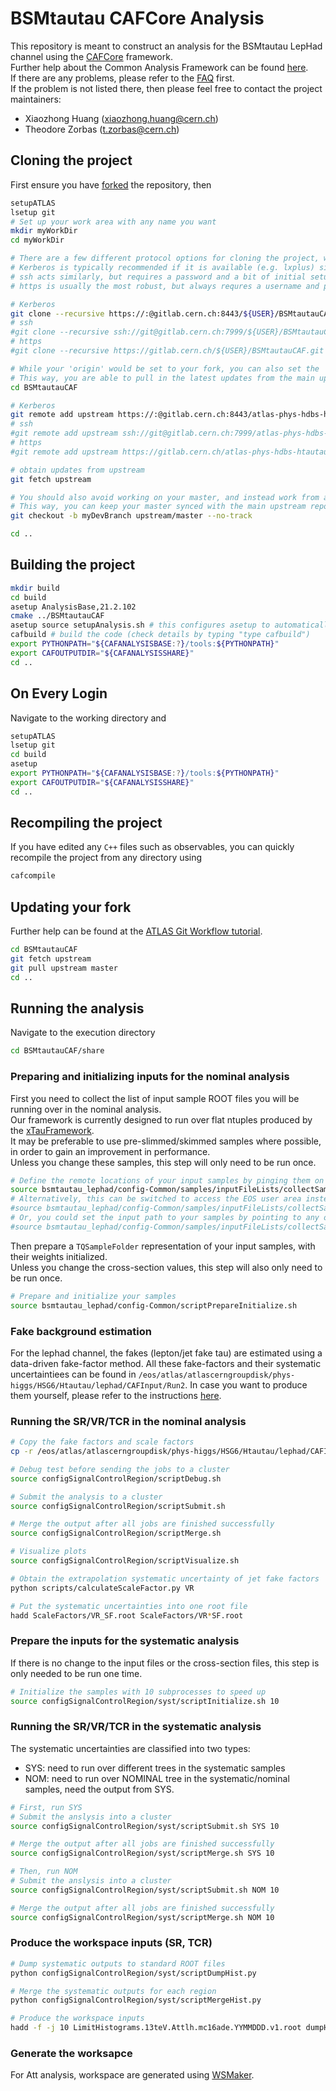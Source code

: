 BSMtautau CAFCore Analysis
=========================

This repository is meant to construct an analysis for the BSMtautau LepHad channel using the [CAFCore](https://gitlab.cern.ch/atlas-caf/CAFCore) framework.  
Further help about the Common Analysis Framework can be found [here](http://atlas-caf.web.cern.ch).  
If there are any problems, please refer to the [FAQ](https://gitlab.cern.ch/atlas-phys-hdbs-htautau/BSMtautauCAF/blob/master/doc/FAQ.md) first.  
If the problem is not listed there, then please feel free to contact the project maintainers:  
- Xiaozhong Huang (xiaozhong.huang@cern.ch)
- Theodore Zorbas (t.zorbas@cern.ch)

Cloning the project
--------------------

First ensure you have [forked](https://gitlab.cern.ch/atlas-phys-hdbs-htautau/BSMtautauCAF/forks/new) the repository, then

```bash
setupATLAS
lsetup git
# Set up your work area with any name you want
mkdir myWorkDir
cd myWorkDir

# There are a few different protocol options for cloning the project, which are all provided at the top of the main page of the repository.
# Kerberos is typically recommended if it is available (e.g. lxplus) since it does not require a username or password when interacting with remote repositories.
# ssh acts similarly, but requires a password and a bit of initial setup
# https is usually the most robust, but always requres a username and password

# Kerberos
git clone --recursive https://:@gitlab.cern.ch:8443/${USER}/BSMtautauCAF.git
# ssh
#git clone --recursive ssh://git@gitlab.cern.ch:7999/${USER}/BSMtautauCAF.git
# https
#git clone --recursive https://gitlab.cern.ch/${USER}/BSMtautauCAF.git

# While your 'origin' would be set to your fork, you can also set the 'upstream' to the main repository.
# This way, you are able to pull in the latest updates from the main upstream repository to your fork
cd BSMtautauCAF

# Kerberos
git remote add upstream https://:@gitlab.cern.ch:8443/atlas-phys-hdbs-htautau/BSMtautauCAF.git
# ssh
#git remote add upstream ssh://git@gitlab.cern.ch:7999/atlas-phys-hdbs-htautau/BSMtautauCAF.git
# https
#git remote add upstream https://gitlab.cern.ch/atlas-phys-hdbs-htautau/BSMtautauCAF.git

# obtain updates from upstream
git fetch upstream

# You should also avoid working on your master, and instead work from a development branch.
# This way, you can keep your master synced with the main upstream repository
git checkout -b myDevBranch upstream/master --no-track

cd ..
```

Building the project
---------------------

```bash
mkdir build
cd build
asetup AnalysisBase,21.2.102
cmake ../BSMtautauCAF
asetup source setupAnalysis.sh # this configures asetup to automatically call setupAnalysis.sh next time
cafbuild # build the code (check details by typing "type cafbuild")
export PYTHONPATH="${CAFANALYSISBASE:?}/tools:${PYTHONPATH}"
export CAFOUTPUTDIR="${CAFANALYSISSHARE}"
cd ..
```

On Every Login
--------------

Navigate to the working directory and

```bash
setupATLAS
lsetup git
cd build
asetup
export PYTHONPATH="${CAFANALYSISBASE:?}/tools:${PYTHONPATH}"
export CAFOUTPUTDIR="${CAFANALYSISSHARE}"
cd ..
```

Recompiling the project
-----------------------

If you have edited any `C++` files such as observables, you can quickly recompile the project from any directory using

```bash
cafcompile
```

Updating your fork
------------------

Further help can be found at the [ATLAS Git Workflow tutorial](https://atlassoftwaredocs.web.cern.ch/gittutorial/).

```bash
cd BSMtautauCAF
git fetch upstream
git pull upstream master
cd ..
```

Running the analysis
--------------------

Navigate to the execution directory
```bash
cd BSMtautauCAF/share
```

### Preparing and initializing inputs for the nominal analysis
First you need to collect the list of input sample ROOT files you will be running over in the nominal analysis.  
Our framework is currently designed to run over flat ntuples produced by the [xTauFramework](https://gitlab.cern.ch/atlas-phys-hdbs-htautau/xTauFramework).  
It may be preferable to use pre-slimmed/skimmed samples where possible, in order to gain an improvement in performance.  
Unless you change these samples, this step will only need to be run once.
```bash
# Define the remote locations of your input samples by pinging them on EOS through XRootD
source bsmtautau_lephad/config-Common/samples/inputFileLists/collectSamples.sh eosatlas "/eos/atlas/path/to/my/ntuples/YYMMDD"
# Alternatively, this can be switched to access the EOS user area instead
#source bsmtautau_lephad/config-Common/samples/inputFileLists/collectSamples.sh eosuser "/eos/user/path/to/my/ntuples/YYMMDD"
# Or, you could set the input path to your samples by pointing to any other local directory
#source bsmtautau_lephad/config-Common/samples/inputFileLists/collectSamples.sh local "/any/other/path/to/my/ntuples/YYMMDD"
```

Then prepare a `TQSampleFolder` representation of your input samples, with their weights initialized.  
Unless you change the cross-section values, this step will also only need to be run once.
```bash
# Prepare and initialize your samples
source bsmtautau_lephad/config-Common/scriptPrepareInitialize.sh
```

### Fake background estimation
For the lephad channel, the fakes (lepton/jet fake tau) are estimated using a data-driven fake-factor method. 
All these fake-factors and their systematic uncertaintiees can be found in `/eos/atlas/atlascerngroupdisk/phys-higgs/HSG6/Htautau/lephad/CAFInput/Run2`. 
In case you want to produce them yourself, please refer to the instructions [here](https://gitlab.cern.ch/atlas-phys-hdbs-htautau/BSMtautauCAF/blob/master/doc/Fakes.md).

### Running the SR/VR/TCR in the nominal analysis
```bash
# Copy the fake factors and scale factors
cp -r /eos/atlas/atlascerngroupdisk/phys-higgs/HSG6/Htautau/lephad/CAFInput/Run2/* .

# Debug test before sending the jobs to a cluster
source configSignalControlRegion/scriptDebug.sh

# Submit the analysis to a cluster
source configSignalControlRegion/scriptSubmit.sh

# Merge the output after all jobs are finished successfully
source configSignalControlRegion/scriptMerge.sh

# Visualize plots
source configSignalControlRegion/scriptVisualize.sh 

# Obtain the extrapolation systematic uncertainty of jet fake factors
python scripts/calculateScaleFactor.py VR

# Put the systematic uncertainties into one root file
hadd ScaleFactors/VR_SF.root ScaleFactors/VR*SF.root
```

### Prepare the inputs for the systematic analysis
If there is no change to the input files or the cross-section files, this step is only needed to be run one time.
```bash
# Initialize the samples with 10 subprocesses to speed up
source configSignalControlRegion/syst/scriptInitialize.sh 10
```

### Running the SR/VR/TCR in the systematic analysis
The systematic uncertainties are classified into two types:
- SYS: need to run over different trees in the systematic samples
- NOM: need to run over NOMINAL tree in the systematic/nominal samples, need the output from SYS.

```bash
# First, run SYS
# Submit the anslysis into a cluster
source configSignalControlRegion/syst/scriptSubmit.sh SYS 10

# Merge the output after all jobs are finished successfully
source configSignalControlRegion/syst/scriptMerge.sh SYS 10

# Then, run NOM
# Submit the anslysis into a cluster
source configSignalControlRegion/syst/scriptSubmit.sh NOM 10

# Merge the output after all jobs are finished successfully
source configSignalControlRegion/syst/scriptMerge.sh NOM 10
```

### Produce the workspace inputs (SR, TCR)

```bash
# Dump systematic outputs to standard ROOT files
python configSignalControlRegion/syst/scriptDumpHist.py

# Merge the systematic outputs for each region
python configSignalControlRegion/syst/scriptMergeHist.py

# Produce the workspace inputs
hadd -f -j 10 LimitHistograms.13teV.Attlh.mc16ade.YYMMDDD.v1.root dumpHist/c16ade_sr*.root dumpHist/c16ade_tcr*.root
```

### Generate the worksapce
For Att analysis, workspace are generated using [WSMaker](https://gitlab.cern.ch/atlas-phys-hdbs-htautau/WSMaker_Htautau).

